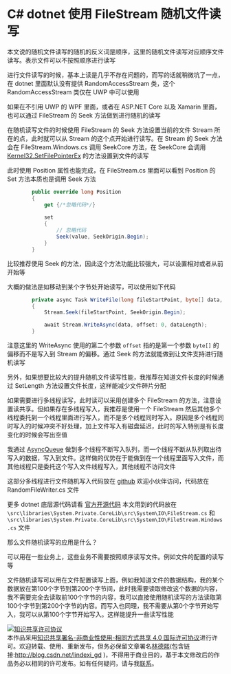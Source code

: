 
# C# dotnet 使用 FileStream 随机文件读写

本文说的随机文件读写的随机的反义词是顺序，这里的随机文件读写对应顺序文件读写。表示文件可以不按照顺序进行读写

<!--more-->


<!-- CreateTime:7/6/2020 10:38:13 AM -->



进行文件读写的时候，基本上读是几乎不存在问题的，而写的话就稍微坑了一点，在 dotnet 里面默认没有提供 RandomAccessStream 类，这个 RandomAccessStream 类仅在 UWP 中可以使用

如果在不引用 UWP 的 WPF 里面，或者在 ASP.NET Core 以及 Xamarin 里面，也可以通过 FileStream 的 Seek 方法做到进行随机的读写

在随机读写文件的时候使用 FileStream 的 Seek 方法设置当前的文件 Stream 所在的点，此时就可以从 Stream 的这个点开始进行读写。在 Stream 的 Seek 方法会在 FileStream.Windows.cs 调用 SeekCore 方法，在 SeekCore 会调用 [Kernel32.SetFilePointerEx](https://docs.microsoft.com/en-us/windows/win32/api/fileapi/nf-fileapi-setfilepointerex) 的方法设置到文件的读写

此时使用 Position 属性也能完成，在 FileStream.cs 里面可以看到 Position 的 Set 方法本质也是调用 Seek 方法

```csharp
        public override long Position
        {
            get {/*忽略代码*/}
        
            set
            {
            	// 忽略代码
                Seek(value, SeekOrigin.Begin);
            }
        }
```

比较推荐使用 Seek 的方法，因此这个方法功能比较强大，可以设置相对或者从前开始等

大概的做法是如移动到某个字节处开始读写，可以使用如下代码

```csharp
        private async Task WriteFile(long fileStartPoint, byte[] data, int dataLength)
        {
            Stream.Seek(fileStartPoint, SeekOrigin.Begin);

            await Stream.WriteAsync(data, offset: 0, dataLength);
        }
```

注意这里的 WriteAsync 使用的第二个参数 `offset` 指的是第一个参数 `byte[]` 的偏移而不是写入到 Stream 的偏移。通过 Seek 的方法就能做到让文件支持进行随机读写

另外，如果想要比较大的提升随机文件读写性能，我推荐在知道文件长度的时候通过 SetLength 方法设置文件长度，这样能减少文件碎片分配

如果需要进行多线程读写，此时读可以采用创建多个 FileStream 的方法，注意设置读共享。但如果存在多线程写入，我推荐是使用一个 FileStream 然后其他多个线程委托到一个线程里面进行写入，而不是多个线程同时写入。原因是多个线程同时写入的时候冲突不好处理，加上文件写入有磁盘延迟，此时的写入特别是有长度变化的时候会写出空值

我通过 [AsyncQueue](https://github.com/dotnet-campus/AsyncWorkerCollection) 做到多个线程不断写入队列，而一个线程不断从队列取出待写入的数据，写入到文件。这样做的优势在于能做到在一个线程里面写入文件，而其他线程只是委托这个写入文件线程写入，其他线程不访问文件

这部分多线程进行文件随机写入代码放在 [github](https://github.com/lindexi/lindexi_gd/tree/f27a3701825ce8dd0f7171d4bcfe45dabab5c7d9/FileDownloader) 欢迎小伙伴访问，代码放在 RandomFileWriter.cs 文件

更多 dotnet 底层源代码请看 [官方开源代码](https://github.com/dotnet/runtime) 本文用到的代码放在 `\src\libraries\System.Private.CoreLib\src\System\IO\FileStream.cs` 和 `\src\libraries\System.Private.CoreLib\src\System\IO\FileStream.Windows.cs` 文件

那么文件随机读写的应用是什么？

可以用在一些业务上，这些业务不需要按照顺序读写文件。例如文件的配置的读写等

文件随机读写可以用在文件配置读写上面，例如我知道文件的数据结构，我的某个数据放在第100个字节到第200个字节间，此时我需要读取修改这个数据的内容，我不需要完全去读取前100个字节的内容，我可以直接使用随机读写的方法读取第100个字节到第200个字节的内容。而写入也同理，我不需要从第0个字节开始写入，我可以从第100个字节开始写入。这样能提升一些读写性能






<a rel="license" href="http://creativecommons.org/licenses/by-nc-sa/4.0/"><img alt="知识共享许可协议" style="border-width:0" src="https://licensebuttons.net/l/by-nc-sa/4.0/88x31.png" /></a><br />本作品采用<a rel="license" href="http://creativecommons.org/licenses/by-nc-sa/4.0/">知识共享署名-非商业性使用-相同方式共享 4.0 国际许可协议</a>进行许可。欢迎转载、使用、重新发布，但务必保留文章署名[林德熙](http://blog.csdn.net/lindexi_gd)(包含链接:http://blog.csdn.net/lindexi_gd )，不得用于商业目的，基于本文修改后的作品务必以相同的许可发布。如有任何疑问，请与我[联系](mailto:lindexi_gd@163.com)。